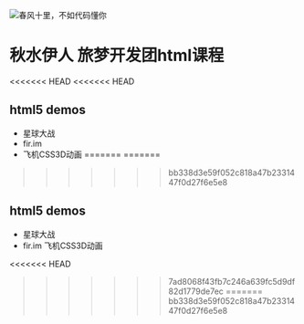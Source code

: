 ![春风十里，不如代码懂你](https://timgsa.baidu.com/timg?image&quality=80&size=b9999_10000&sec=1509596266846&di=127391a8dc305f4691e2c2d6c65a5078&imgtype=0&src=http%3A%2F%2Fuploads.xuexila.com%2Fallimg%2F1708%2F1105-1FPG00413.jpg)
# 秋水伊人 旅梦开发团html课程
<<<<<<< HEAD
<<<<<<< HEAD
## html5 demos 
 - 星球大战
 - fir.im
 - 飞机CSS3D动画
=======
=======

>>>>>>> bb338d3e59f052c818a47b2331447f0d27f6e5e8
## html5 demos
 - 星球大战
 - fir.im 飞机CSS3D动画
 
<<<<<<< HEAD
>>>>>>> 7ad8068f43fb7c246a639fc5d9df82d1779de7ec
=======
>>>>>>> bb338d3e59f052c818a47b2331447f0d27f6e5e8

